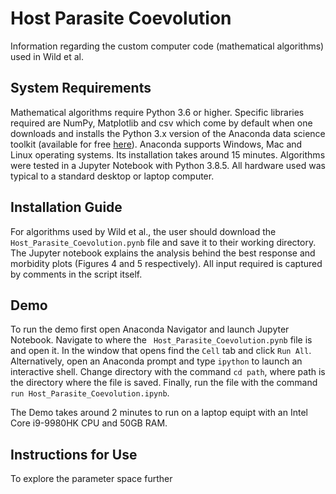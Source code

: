 # Host Parasite Coevolution
Information regarding the custom computer code (mathematical algorithms) used in Wild et al.

## System Requirements

Mathematical algorithms require Python 3.6 or higher. Specific libraries required are NumPy, Matplotlib and csv which come by default when one downloads and installs the Python 3.x version of the Anaconda data science toolkit (available for free [here](https://anaconda.org/ "Anaconda's Homepage")). Anaconda supports Windows, Mac and Linux operating systems. Its installation takes around 15 minutes. Algorithms were tested in a Jupyter Notebook with Python 3.8.5. All hardware used was typical to a standard desktop or laptop computer.

## Installation Guide

For algorithms used by Wild et al., the user should download the ``` Host_Parasite_Coevolution.pynb```  file and save it to their working directory. The Jupyter notebook explains the analysis behind the best response and morbidity plots (Figures 4 and 5 respectively). All input required is captured by comments in the script itself.

## Demo

To run the demo first open Anaconda Navigator and launch Jupyter Notebook. Navigate to where the ``` Host_Parasite_Coevolution.pynb``` file is and open it. In the window that opens find the ```Cell``` tab and click ```Run All```. Alternatively, open an Anaconda prompt and type ```ipython``` to launch an interactive shell. Change directory with the command ```cd path```, where path is the directory where the file is saved. Finally, run the file with the command ```run Host_Parasite_Coevolution.ipynb```.

The Demo takes around 2 minutes to run on a laptop equipt with an Intel Core i9-9980HK CPU and 50GB RAM.


## Instructions for Use

To explore the parameter space further 
